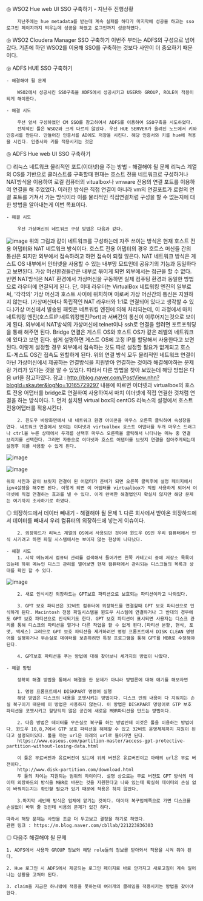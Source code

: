 ◎ WSO2 Hue web UI SSO 구축하기
    - 지난주 진행상황

        지난주에는 hue metadata를 받는데 계속 실패를 하다가 마지막에 성공을 하고는 sso 로그인 페이지까지 띄우는데 성공을 하였고 로그인까지 성공하였다.


◎ WSO2 Cloudera Manager SSO 구축하기
    이번주 부터는 ADFS의 구성으로 넘어갔다. 기존에 하던 WSO2를 이용해 SSO를 구축하는 것보다 사안이 더 중요하기 때문이다. 

◎ ADFS HUE SSO 구축하기

    - 해결해야 될 문제
        
        WSO2에서 성공시킨 SSO구축을 ADFS에서 성공시키고 USER와 GROUP, ROLE이 적용이 되게 해야한다.

    - 해결 시도

        우선 앞서 구성하였던 CM SSO를 참고하여서 ADFS를 이용하여 SSO구축을 시도하였다.
        전체적인 틀은 WSO2와 크게 다르지 않았다. 우선 HUE SERVER가 올려진 노드에서 키와 인증서를 만든다. 만들어진 인증서를 AD에도 저장을 시킨다. 해당 인증서와 키를 hue에 적용을 시킨다. 인증서와 키를 적용시키는 것은 
◎ ADFS Hue web UI SSO 구축하기
    
◎ 리눅스 네트워크 물리적인 포트(이더넷)을 주는 방법
    - 해결해야 될 문제
        리눅스 계열의 OS를 기반으로 클러스트를 구축할때 현재는 호스트 전용 네트워크로 구성하거나 NAT방식을 이용하여 로컬 컴퓨터의 vitualbox나 vmware 전용의 연결 포트를 이용하여 연결을 해 주었었다. 이러한 방식은 직접 연결이 아니라 vm의 연결포트가 로컬의 연결 포트를 거쳐서 가는 방식이라 이를 물리적인 직접연결처럼 구성을 할 수 없는지에 대한 방법을 알아내는게 이번 목표이다.

    - 해결 시도

        우선 가상머신의 네트워크 구성 방법은 다음과 같다.
![image](https://user-images.githubusercontent.com/37497189/58400693-cfb97b80-8096-11e9-892b-c67b25f27e2c.png)
        위의 그림과 같이 네트워크를 구성하는데 자주 쓰이는 방식은 현재 호스트 전용 어댑터와  NAT 네트워크 방식이다. 호스트 전용 어댑터의 경우 호트스 머신들 간의 통신은 되지만 외부에서 접속하려고 하면 접속이 되질 않은다.
        NAT 네트워크 방식은 게스트 OS 내부에서 인터넷을 사용할 수 있는 내부망 모드인데 공유기의 기능과 동일하다고 보면된다. 가상 머신환경들간은 내부로 묶이게 되면 외부에서는 접근을 할 수 없다. 반면 NAT방식은 NAT 환경에서 가상머신을 구동하면 실제 컴퓨팅 환경과 동일한 방법으로 라우터에 연결되게 된다. 단, 이때 라우터는 VirtualBox 네트워킹 엔진의 일부로써, '각각의' 가상 머신과 호스트 사이에 위치하며 이로써 가상 머신간의 통신은 지원하지 않는다. (가상머신마다 독립적인 NAT 라우터와 1:1로 연결되어 있다고 생각할 수 있다.)가상 머신에서 발송된 패킷은 네트워킹 엔진에 의해 처리되는데, 이 과정에서 마치 네트워킹 엔진(호스트IP:네트워킹엔진Port)과 서버간의 통신이 이루어지는것으로 보이게 된다. 외부에서 NAT방식의 가상머신에 telnet이나 ssh로 연결을 할려면 포트포워딩을 통해 해주면 된다.
        Bridge 연결은 게스트 OS와 호스트 OS가 같은 레벨의 네트워크에 있다고 보면 된다. 쉽게 설명하면 게스트 OS에 고정 IP를 할당해서 사용한다고 보면 된다. 이렇게 설정할 경우 외부에서 접속하는 것도 따로 설정할 필요가 없게되고 호스트-게스트 OS간 접속도 원할하게 된다. 위의 연결 방식 모두 물리적인 네트워크 연결이 아닌 가상머신에서 제공하는 연결방식을 지원받아 연결하는 것이라 해결해야하는 문제랑 거리가 있다는 것을 알 수 있었다.
        따라서 다른 방법을 찾아 보았는데 해당 방법은 다음 url을 참고하였다.
        참고 : http://blog.naver.com/PostView.nhn?blogId=skauter&logNo=10165729297
        내용에 따르면 이더넷과 virtualbox의 호스트 전용 어댑터를 bridge로 연결하여 사용하여서 마치 이더넷에 직접 연결한 것처럼 연결을 하는 방식이다.
        1. 먼저 설치된 virtual box의 centOS 리눅스의 설정에서 호스트 전용어댑터를 적용시킨다.

        2. 윈도우 바탕화면에서 내 네트워크 환경 아이콘을 마우스 오른쪽 클릭하여 속성창을 연다. 네트워크 연결에서 보이는 이더넷과 virtualbox 호스트 어댑터를 두개 마우스 드래그나 ctrl을 누른 상태에서 두개를 선택후 마우스 오른쪽올 클릭해서 나타나는 메뉴 중 연결 브리지를 선택한다. 그러면 자동으로 이더넷과 호스트 어댑터를 브릿지 연결을 잡아주게되는데 설정후 이를 사용할 수 있게 된다.
![image](https://user-images.githubusercontent.com/37497189/58403915-d4822d80-809e-11e9-8733-0d6642aaf8d4.png)      

![image](https://user-images.githubusercontent.com/37497189/58404372-f03a0380-809f-11e9-9bc5-b8d78b946060.png)

    위의 사진과 같이 브릿지 연결이 된 어댑터가 준비가 되면 오른쪽 클릭후에 설정 페이지에서 ipv4설정을 해주면 된다. 이렇게 되면 이 어댑터를 virtualbox가 직접 사용하게 되어서 이더넷에 직접 연결하는 효과를 낼 수 있다. 이게 완벽한 해결법인지 확실치 않지만 해당 문제는 여기까지 조사하기로 하였다. 

◎ 외장하드에서 데이터 빼내기
    - 해결해야 될 문제
        1. 다른 회사에서 받아온 외장하드에서 데이터를 빼내서 우리 컴퓨터의 외장하드에 넣는게 이슈이다.
        
        2. 외장하드가 리눅스 계열의 OS에서 사용되던 것이라 윈도우 OS인 우리 컴퓨터에서 인식 시키려고 하면 파일 시스템에서는 보이지 않는 현상이 나타났다.

    - 해결 시도
        1. 시작 메뉴에서 컴퓨터 관리를 검색해서 들어가면 왼쪽 카테고리 중에 저장소 목록이 있는데 하위 메뉴인 디스크 관리를 열어보면 현재 컴퓨터에서 관리되는 디스크들의 목록과 상태를 확인 할 수 있다.
![image](https://user-images.githubusercontent.com/37497189/58399197-5750bb80-8092-11e9-8e0d-cacf8a5462cc.png)

        2. 새로 인식시킨 외장하드는 GPT보호 파티션으로 보호되는 파티션이라고 나와있다.

        3. GPT 보호 파티션은 32비트 컴퓨터에 외장하드를 연결할때 GPT 보호 파티션으로 인식하게 된다. Macintosh 전용 파일시스템을 윈도우 시스템에 연결하거나 그 반대의 경우에도 GPT 보호 파티션으로 인식되기도 한다. GPT 보호 파티션이 표시되면 사용자는 디스크 관리를 통해 디스크의 파티션을 열거나 다른 작업을 할 수 없게 된다.(파티션 분할, 현식, 포맷, 액세스) 그러므로 GPT 보호 파티션을 제거하려면 명령 프롬프트에서 DISK CLEAN 명령어를 실행하거나 무손실로 데이터를 보존하려면 특정 프로그램을 통해 GPT를 MBR로 수정해야 된다.

        4. GPT보호 파티션을 푸는 방법에 대해 찾아보니 세가지의 방법이 나왔다.

    - 해결 방법

        정확히 해결 방법을 통해서 해결을 한 문제가 아니라 방법론에 대해 얘기를 해보자면

        1. 명령 프롬프트에서 DISKPART 명령어 실행
        해당 방법은 디스크의 내용을 포맷시키는 방법이다. 디스크 안의 내용이 다 지워지는 손실 복구이기 때문에 이 방법은 사용하지 않는다. 이 방법은 DISKPART 명령어로 GTP 보호 파티션을 포맷시키고 할당되지 않은 공간에 새로운 MBR파티션을 만드는 방법이다.

        2. 다음 방법은 데이터를 무손실로 복구를 하는 방법인데 이것은 툴을 이용하는 방법이다. 윈도우 10,8,7에서 GTP 보호 파티션을 해제할 수 있고 32비트 운영체제까지 지원이 된다고 설명되어있다. 툴을 까는 url은 아래의 url로 들어가면 된다.
        https://www.easeus.com/partition-master/access-gpt-protective-partition-without-losing-data.html

        이 툴은 무료버전과 유료버전이 있는데 위의 버전은 유료버전이고 아래의 url은 무료 버전이다.
        http://www.disk-partition.com/download.html
        두 툴의 차이는 지원되는 범위의 차이이다. 설명 상으로는 무료 버전도 GPT 방식의 데이터 외장하드의 방식을 MBR로 바꾼는 것을 지원한다고 나와 있는데 확실히 데이터의 손실 없이 바꿔지는지는 확인할 필요가 있기 때문에 적용은 하지 않았다.

        3.마지막 세번째 방식은 업체에 맡기는 것이다. 데이터 복구업체쪽으로 가면 디스크를 손실없이 바꿔 줄 것인데 비용의 문제가 있긴 하다.

    따라서 해당 문제는 사안을 조금 더 두고보고 결정을 하기로 하였다.
    관련 링크 : https://m.blog.naver.com/cbllab/221223836303


◎ 다음주 해결해야 될 문제

    1. ADFS에서 사용자 GROUP 정보와 해당 role들의 정보를 받아와서 적용을 시켜 줘야 된다.

    2. Hue 로그인 시 ADFS에서 제공되는 로그인 페이지로 바로 안가지고 새로고침이 계속 일어나는 상황을 고쳐야 된다.

    3. claim을 지금은 하나밖에 적용을 못하는데 여러개의 클레임을 적용시키는 방법을 찾아야 한다.